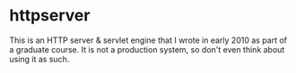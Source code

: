 httpserver
==========

This is an HTTP server & servlet engine that I wrote in early 2010 as part of a graduate course.  It is not a production system, so don't even think about using it as such.
